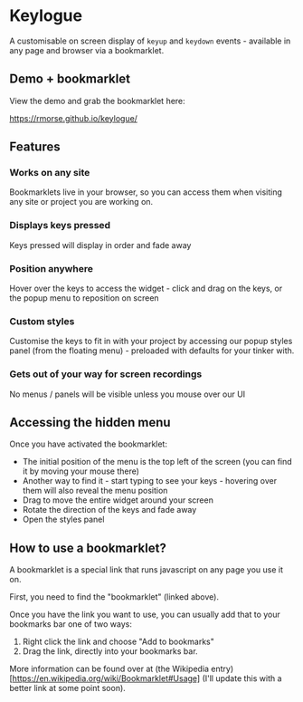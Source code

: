 # Keylogue
A customisable on screen display of `keyup` and `keydown` events - available in any page and browser via a bookmarklet.

## Demo + bookmarklet
View the demo and grab the bookmarklet here:

https://rmorse.github.io/keylogue/


## Features

### Works on any site
Bookmarklets live in your browser, so you can access them when visiting any site or project you are working on.

### Displays keys pressed
Keys pressed will display in order and fade away

### Position anywhere
Hover over the keys to access the widget - click and drag on the keys, or the popup menu to reposition on screen

### Custom styles
Customise the keys to fit in with your project by accessing our popup styles panel (from the floating menu) - preloaded with defaults for your tinker with.

### Gets out of your way for screen recordings
No menus / panels will be visible unless you mouse over our UI


## Accessing the hidden menu

Once you have activated the bookmarklet:
- The initial position of the menu is the top left of the screen (you can find it by moving your mouse there)
- Another way to find it - start typing to see your keys - hovering over them will also reveal the menu position
- Drag to move the entire widget around your screen
- Rotate the direction of the keys and fade away
- Open the styles panel


## How to use a bookmarklet?

A bookmarklet is a special link that runs javascript on any page you use it on.

First, you need to find the "bookmarklet" (linked above).

Once you have the link you want to use, you can usually add that to your bookmarks bar one of two ways:

1. Right click the link and choose "Add to bookmarks"
2. Drag the link, directly into your bookmarks bar.

More information can be found over at (the Wikipedia entry)[https://en.wikipedia.org/wiki/Bookmarklet#Usage] (I'll update this with a better link at some point soon).

